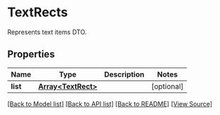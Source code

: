 ﻿# TextRects
Represents text items DTO.

## Properties
Name | Type | Description | Notes
------------ | ------------- | ------------- | -------------
**list** | [**Array&lt;TextRect&gt;**](TextRect.md) |  | [optional]

[[Back to Model list]](../README.md#documentation-for-models) [[Back to API list]](../README.md#documentation-for-api-endpoints) [[Back to README]](../README.md) [[View Source]](../src/models/textRects.ts)

